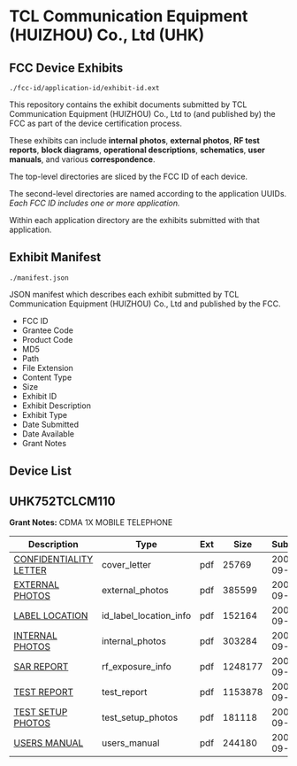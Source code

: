 # TCL Communication Equipment (HUIZHOU) Co., Ltd (UHK)
## FCC Device Exhibits

```
./fcc-id/application-id/exhibit-id.ext
```

This repository contains the exhibit documents submitted by TCL Communication Equipment (HUIZHOU) Co., Ltd to (and published by) the FCC as part of the device certification process.

These exhibits can include **internal photos**, **external photos**, **RF test reports**, **block diagrams**, **operational descriptions**, **schematics**, **user manuals**, and various **correspondence**.

The top-level directories are sliced by the FCC ID of each device.

The second-level directories are named according to the application UUIDs. *Each FCC ID includes one or more application.*

Within each application directory are the exhibits submitted with that application. 

## Exhibit Manifest

```
./manifest.json
```

JSON manifest which describes each exhibit submitted by TCL Communication Equipment (HUIZHOU) Co., Ltd and published by the FCC.

- FCC ID
- Grantee Code
- Product Code
- MD5
- Path
- File Extension
- Content Type
- Size
- Exhibit ID
- Exhibit Description
- Exhibit Type
- Date Submitted
- Date Available
- Grant Notes

## Device List
## UHK752TCLCM110
**Grant Notes:** CDMA 1X MOBILE TELEPHONE

| Description | Type | Ext | Size | Submitted | Available |
| ----------- | ---- | --- | ---- | --------- | --------- |
| [CONFIDENTIALITY LETTER](UHK752TCLCM110/074f993665d8e85713869bc3a3f113fb/703959.pdf) | cover_letter | pdf | 25769 | 2006-09-12 | 2006-09-12 |
| [EXTERNAL PHOTOS](UHK752TCLCM110/074f993665d8e85713869bc3a3f113fb/703960.pdf) | external_photos | pdf | 385599 | 2006-09-12 | 2006-09-12 |
| [LABEL LOCATION](UHK752TCLCM110/074f993665d8e85713869bc3a3f113fb/703963.pdf) | id_label_location_info | pdf | 152164 | 2006-09-12 | 2006-09-12 |
| [INTERNAL PHOTOS](UHK752TCLCM110/074f993665d8e85713869bc3a3f113fb/703962.pdf) | internal_photos | pdf | 303284 | 2006-09-12 | 2006-09-12 |
| [SAR REPORT](UHK752TCLCM110/074f993665d8e85713869bc3a3f113fb/703964.pdf) | rf_exposure_info | pdf | 1248177 | 2006-09-12 | 2006-09-12 |
| [TEST REPORT](UHK752TCLCM110/074f993665d8e85713869bc3a3f113fb/703961.pdf) | test_report | pdf | 1153878 | 2006-09-12 | 2006-09-12 |
| [TEST SETUP PHOTOS](UHK752TCLCM110/074f993665d8e85713869bc3a3f113fb/703965.pdf) | test_setup_photos | pdf | 181118 | 2006-09-12 | 2006-09-12 |
| [USERS MANUAL](UHK752TCLCM110/074f993665d8e85713869bc3a3f113fb/703966.pdf) | users_manual | pdf | 244180 | 2006-09-12 | 2006-09-12 |
